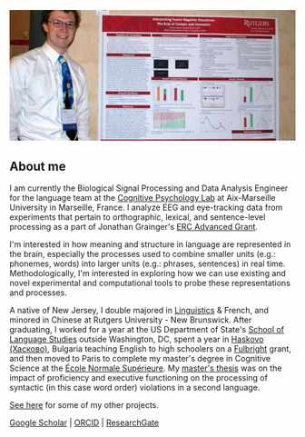 ![Poster presentation](files/poster.jpg)

## About me
I am currently the Biological Signal Processing and Data Analysis Engineer for the language team at the [Cognitive Psychology Lab](https://lpc.univ-amu.fr/en) at Aix-Marseille University in Marseille, France. I analyze EEG and eye-tracking data from experiments that pertain to orthographic, lexical, and sentence-level processing as a part of Jonathan Grainger's [ERC Advanced Grant](https://cordis.europa.eu/project/rcn/212046/factsheet/en).

I'm interested in how meaning and structure in language are represented in the brain, especially the processes used to combine smaller units (e.g.: phonemes, words) into larger units (e.g.: phrases, sentences) in real time. Methodologically, I'm interested in exploring how we can use existing and novel experimental and computational tools to probe these representations and processes. 

<!--- What do I do; what am i interested in? --->

<!--- , and am fascinated with how meaning and structure in language are represented in the brain, as well as how the representations of languages might interact in speakers (or signers) who know more than one.  --->

A native of New Jersey, I double majored in [Linguistics](https://sites.google.com/site/experimentalsyntax4/home) & French, and minored in Chinese at Rutgers University - New Brunswick. After graduating, I worked for a year at the US Department of State's [School of Language Studies](https://www.state.gov/m/fsi/sls/) outside Washington, DC, spent a year in [Haskovo (Хасково)](https://en.wikipedia.org/wiki/Haskovo), Bulgaria teaching English to high schoolers on a [Fulbright](http://www.fulbright.bg/en/) grant, and then moved to Paris to complete my master's degree in Cognitive Science at the [École Normale Supérieure](https://cognition.ens.fr/en). My [master's thesis](https://jeremyyeaton.github.io/papers/Yeaton_MasterThesis.pdf) was on the impact of proficiency and executive functioning on the processing of syntactic (in this case word order) violations in a second language. 

[See here](https://JeremyYeaton.github.io/research) for some of my other projects.

[Google Scholar](https://scholar.google.fr/citations?user=YkzLBuwAAAAJ&hl=en) | 
[ORCID](https://orcid.org/0000-0002-6650-8080) | 
[ResearchGate](https://www.researchgate.net/profile/Jeremy_Yeaton)
